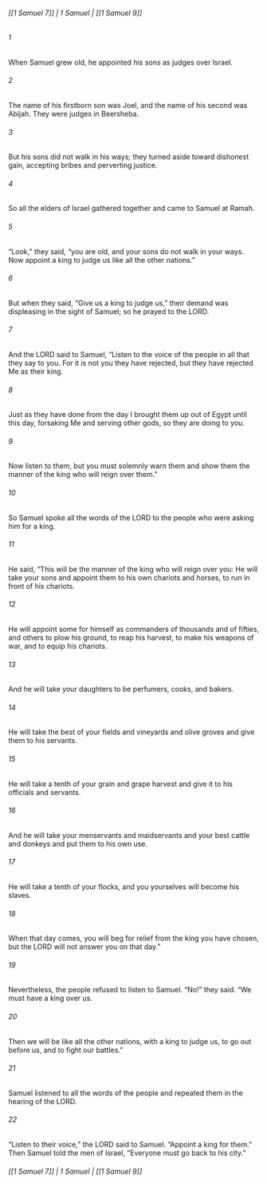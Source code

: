 ###### [[1 Samuel 7]] | 1 Samuel | [[1 Samuel 9]]

###### 1
When Samuel grew old, he appointed his sons as judges over Israel.
###### 2
The name of his firstborn son was Joel, and the name of his second was Abijah. They were judges in Beersheba.
###### 3
But his sons did not walk in his ways; they turned aside toward dishonest gain, accepting bribes and perverting justice.
###### 4
So all the elders of Israel gathered together and came to Samuel at Ramah.
###### 5
“Look,” they said, “you are old, and your sons do not walk in your ways. Now appoint a king to judge us like all the other nations.”
###### 6
But when they said, “Give us a king to judge us,” their demand was displeasing in the sight of Samuel; so he prayed to the LORD.
###### 7
And the LORD said to Samuel, “Listen to the voice of the people in all that they say to you. For it is not you they have rejected, but they have rejected Me as their king.
###### 8
Just as they have done from the day I brought them up out of Egypt until this day, forsaking Me and serving other gods, so they are doing to you.
###### 9
Now listen to them, but you must solemnly warn them and show them the manner of the king who will reign over them.”
###### 10
So Samuel spoke all the words of the LORD to the people who were asking him for a king.
###### 11
He said, “This will be the manner of the king who will reign over you: He will take your sons and appoint them to his own chariots and horses, to run in front of his chariots.
###### 12
He will appoint some for himself as commanders of thousands and of fifties, and others to plow his ground, to reap his harvest, to make his weapons of war, and to equip his chariots.
###### 13
And he will take your daughters to be perfumers, cooks, and bakers.
###### 14
He will take the best of your fields and vineyards and olive groves and give them to his servants.
###### 15
He will take a tenth of your grain and grape harvest and give it to his officials and servants.
###### 16
And he will take your menservants and maidservants and your best cattle and donkeys and put them to his own use.
###### 17
He will take a tenth of your flocks, and you yourselves will become his slaves.
###### 18
When that day comes, you will beg for relief from the king you have chosen, but the LORD will not answer you on that day.”
###### 19
Nevertheless, the people refused to listen to Samuel. “No!” they said. “We must have a king over us.
###### 20
Then we will be like all the other nations, with a king to judge us, to go out before us, and to fight our battles.”
###### 21
Samuel listened to all the words of the people and repeated them in the hearing of the LORD.
###### 22
“Listen to their voice,” the LORD said to Samuel. “Appoint a king for them.” Then Samuel told the men of Israel, “Everyone must go back to his city.”

###### [[1 Samuel 7]] | 1 Samuel | [[1 Samuel 9]]
